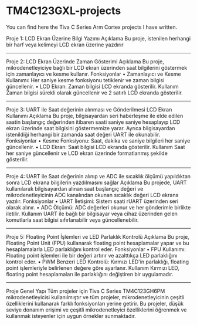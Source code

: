 # TM4C123GXL-projects
You can find  here the Tiva C Series Arm Cortex projects I have written.

Proje 1: LCD Ekran Üzerine Bilgi Yazımı
Açıklama
Bu proje, istenilen herhangi bir harf veya kelimeyi LCD ekran üzerine yazdırır
________________________________________
Proje 2: LCD Ekran Üzerinde Zaman Gösterimi
Açıklama
Bu proje, mikrodenetleyiciye bağlı bir LCD ekran üzerinden saat bilgilerini göstermek için zamanlayıcı ve kesme kullanır.
Fonksiyonlar
•	Zamanlayıcı ve Kesme Kullanımı: Her saniye kesme fonksiyonu tetiklenir ve zaman bilgisi güncellenir.
•	LCD Ekran: Zaman bilgisi LCD ekranda gösterilir.
Kullanım
Zaman bilgisi sürekli olarak güncellenir ve 2 satırlı LCD ekranda gösterilir.
________________________________________
Proje 3: UART ile Saat değerinin alınması ve Gönderilmesi LCD Ekran Kullanımı
Açıklama
Bu proje, bilgisayardan seri haberleşme ile elde edilen saatin başlangıç değerinden itibaren saati saniye saniye hesaplayıp LCD ekran üzerinde saat bilgisini göstermemize yarar. Ayrıca bilgisayardan istenildiği herhangi bir zamanda saat değeri UART ile okunabilir.
Fonksiyonlar
•	Kesme Fonksiyonu: Saat, dakika ve saniye bilgileri her saniye güncellenir.
•	LCD Ekran: Saat bilgisi LCD ekranda gösterilir.
Kullanım
Saat her saniye güncellenir ve LCD ekran üzerinde formatlanmış şekilde gösterilir.
________________________________________
Proje 4: UART ile Saat değerinin alınıp ve ADC ile sıcaklık ölçümü yapıldıktan sonra LCD ekrana bilgilerin yazdılmasını sağlar
Açıklama
Bu projede, UART kullanılarak bilgisayardan alınan saat başlangıç değeri ve mikrodenetleyicinin ADC kanalından okunan sıcaklık değeri LCD ekrana yazılır.
Fonksiyonlar
•	UART İletişimi: Sistem saati rUART üzerinden seri olarak alınır.
•	ADC Ölçümü: ADC değerleri okunur ve her gönderimle birlikte iletilir.
Kullanım
UART ile bağlı bir bilgisayar veya cihaz üzerinden gelen komutlarla saat bilgisi sıfırlanabilir veya güncellenebilir.
________________________________________
Proje 5: Floating Point İşlemleri ve LED Parlaklık Kontrolü
Açıklama
Bu proje, Floating Point Unit (FPU) kullanarak floating point hesaplamalar yapar ve bu hesaplamalarla LED parlaklığını kontrol eder.
Fonksiyonlar
•	FPU Kullanımı: Floating point işlemleri ile bir değeri artırır ve azalttıkça LED parlaklığını kontrol eder.
•	PWM Benzeri LED Kontrolü: Kırmızı LED'in parlaklığı, floating point işlemleriyle belirlenen değere göre ayarlanır.
Kullanım
Kırmızı LED, floating point hesaplamaları ile parlaklığını değiştiren bir uygulamadır.
________________________________________
Proje Genel Yapı
Tüm projeler için Tiva C Series TM4C123GH6PM mikrodenetleyicisi kullanılmıştır ve tüm projeler, mikrodenetleyicinin çeşitli özelliklerini kullanarak farklı fonksiyonları yerine getirir. Bu projeler, düşük seviye donanım erişimi ve çeşitli mikrodenetleyici özelliklerini öğrenmek ve kullanmak isteyenler için uygun örnekler sunmaktadır.

